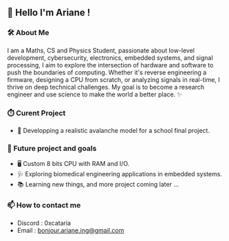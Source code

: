 ## 🚀 Hello I'm Ariane !
### 🛠️ About Me

I am a Maths, CS and Physics Student, passionate about low-level development, cybersecurity, electronics, embedded systems, and signal processing, I aim to explore the intersection of hardware and software to push the boundaries of computing. Whether it's reverse engineering a firmware, designing a CPU from scratch, or analyzing signals in real-time, I thrive on deep technical challenges.
My goal is to become a research engineer and use science to make the world a better place. ✨

### ⏱️ Curent Project
* 🗻 Developping a realistic avalanche model for a school final project.

### 🔭 Future project and goals
* 🖥️ Custom 8 bits CPU with RAM and I/O.
* 🩺 Exploring biomedical engineering applications in embedded systems.
* 📚 Learning new things, and more project coming later ...

### 📫 How to contact me
* Discord : 0xcataria
* Email : bonjour.ariane.ing@gmail.com

<!--
**0xSylcha/0xSylcha** is a ✨ _special_ ✨ repository because its `README.md` (this file) appears on your GitHub profile.

Here are some ideas to get you started:

- 🔭 I’m currently working on ...
- 🌱 I’m currently learning ...
- 👯 I’m looking to collaborate on ...
- 🤔 I’m looking for help with ...
- 💬 Ask me about ...
- 📫 How to reach me: ...
- 😄 Pronouns: ...
- ⚡ Fun fact: ...
-->

